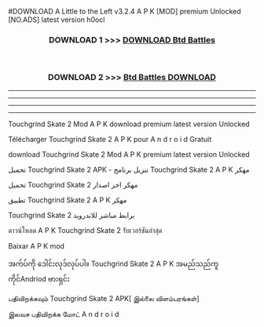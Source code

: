 #DOWNLOAD A Little to the Left v3.2.4 A P K [MOD] premium Unlocked [NO.ADS] latest version h0ocl 



<div align="center">

<h3>DOWNLOAD 1 >>> <a href="https://getmod1.web.app/?judule=Btd Battles">DOWNLOAD Btd Battles</a></h3><br>

<h3>DOWNLOAD 2 >>> <a href="https://getmod1.web.app/?judule=Btd Battles">Btd Battles DOWNLOAD </a></h3>

</div>


----------------------------------------------------------

----------------------------------------------------------

----------------------------------------------------------

----------------------------------------------------------


Touchgrind Skate 2 Mod A P K download premium latest version Unlocked

Télécharger  Touchgrind Skate 2 A P K pour A n d r o i d Gratuit

download Touchgrind Skate 2 Mod A P K premium latest version Unlocked

تحميل Touchgrind Skate 2 APK - تنزيل برنامج Touchgrind Skate 2 A P K مهكر

تحميل Touchgrind Skate 2 مهكر اخر اصدار

تطبيق Touchgrind Skate 2 A P K مهكر

Touchgrind Skate 2 برابط مباشر للاندرويد

ดาวน์โหลด A P K Touchgrind Skate 2 รับเวอร์ชันล่าสุด

Baixar A P K mod

အက်ပ်ကို ဒေါင်းလုဒ်လုပ်ပါ။ Touchgrind Skate 2 A P K အမည်သည်ကူကိုင်Andriod ဗားရှင်း

பதிவிறக்கவும் Touchgrind Skate 2 APK[ இல்லை விளம்பரங்கள்] 
 
இலவச பதிவிறக்க மோட் A n d r o i d



